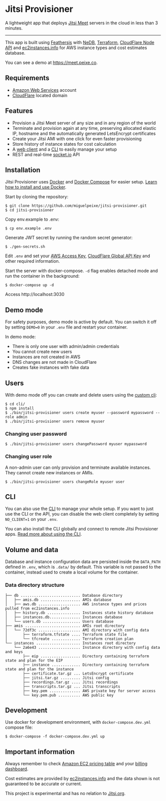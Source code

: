 # Jitsi Provisioner

A lightweight app that deploys [Jitsi Meet](https://jitsi.org/) servers in the cloud in less than 3 minutes.

---

This app is built using [Feathersjs](https://feathersjs.com/) with [NeDB](https://github.com/louischatriot/nedb), [Terraform](https://www.terraform.io/), [CloudFlare Node API](https://github.com/cloudflare/node-cloudflare) and [ec2instances.info](https://github.com/powdahound/ec2instances.info) for AWS instance types and cost estimates database.

You can see a demo at https://meet.peixe.co.

## Requirements

- [Amazon Web Services](https://aws.amazon.com/) account
- [CloudFlare](https://www.cloudflare.com/) located domain

## Features

- Provision a Jitsi Meet server of any size and in any region of the world
- Terminate and provision again at any time, preserving allocated elastic IP, hostname and the automatically generated LetsEncrypt certificates
- Create your Jitsi AMI with one click for even faster provisioning
- Store history of instance states for cost calculation
- A [web client](https://meet.peixe.co/) and a [CLI](cli) to easily manage your setup
- REST and real-time [socket.io](https://socket.io/) API

## Installation

Jitsi Provisioner uses [Docker](https://www.docker.com/) and [Docker Compose](https://docs.docker.com/compose/) for easier setup. [Learn how to install and use Docker](https://docs.docker.com/get-docker/).

Start by cloning the repository:

```
$ git clone https://github.com/miguelpeixe/jitsi-provisioner.git
$ cd jitsi-provisioner
```

Copy env.example to .env:

```
$ cp env.example .env
```

Generate JWT secret by running the random secret generator:

```
$ ./gen-secrets.sh
```

Edit `.env` and set your [AWS Access Key](https://console.aws.amazon.com/iam/home?#/security_credentials), [CloudFlare Global API Key](https://dash.cloudflare.com/profile/api-tokens) and other required information.

Start the server with docker-compose. `-d` flag enables detached mode and run the container in the background:

```
$ docker-compose up -d
```

Access http://localhost:3030

## Demo mode

For safety purposes, demo mode is active by default. You can switch it off by setting `DEMO=0` in your `.env` file and restart your container.

In demo mode:

- There is only one user with admin/admin credentials
- You cannot create new users
- Instances are not created in AWS
- DNS changes are not made in CloudFlare
- Creates fake instances with fake data

## Users

With demo mode off you can create and delete users using the [custom cli](cli):

```
$ cd cli/
$ npm install
$ ./bin/jitsi-provisioner users create myuser --password mypassword --role admin
$ ./bin/jitsi-provisioner users remove myuser
```

### Changing user password

```
$ ./bin/jitsi-provisioner users changePassword myuser mypassword
```

### Changing user role

A non-admin user can only provision and terminate available instances. They cannot create new instances or AMIs.

```
$ ./bin/jitsi-provisioner users changeRole myuser user
```

## CLI

You can also use the [CLI](cli) to manage your whole setup. If you want to just use the CLI or the API, you can disable the web client completely by setting `NO_CLIENT=1` on your `.env`.

You can also install the CLI globally and connect to remote Jitsi Provisioner apps. [Read more about using the CLI](cli).

## Volume and data

Database and instance configuration data are persisted inside the `DATA_PATH` defined in `.env`, which is `.data/` by default. This variable is not passed to the container, instead used to create a local volume for the container.

### Data directory structure

```
├── db ........................... Database directory
│   ├── amis.db .................. AMIs database
│   ├── aws.db ................... AWS instance types and prices pulled from ec2instances.info
│   ├── history.db ............... Instances state history database
│   ├── instances.db.............. Instances database
│   └── users.db ................. Users database
├── amis ......................... AMIs root directory
│   └── 72df3c ................... AMI directory with config data
│       ├── terraform.tfstate .... Terraform state file
│       └── tfcreate ............. Terraform creation plan
└── instances .................... Instances root directory
    └── 2a6e43 ................... Instance directory with config data and keys
        ├── eip .................. Directory containing terraform state and plan for the EIP
        ├── instance ............. Directory containing terraform state and plan for the instance
        ├── certificate.tar.gz ... LetsEncrypt certificate
        ├── jitsi.tar.gz ......... Jitsi config
        ├── recordings.tar.gz .... Jitsi recordings
        ├── transcripts.tar.gz ... Jitsi transcripts
        ├── key.pem .............. AWS private key for server access
        └── key.pem.pub .......... AWS public key
```

## Development

Use docker for development environment, with `docker-compose.dev.yml` compose file:

```
$ docker-compose -f docker-compose.dev.yml up
```

## Important information

Always remember to check [Amazon EC2 pricing table](https://aws.amazon.com/ec2/pricing/on-demand/) and your [billing dashboard](https://console.aws.amazon.com/billing/home).

Cost estimates are provided by [ec2instances.info](https://github.com/powdahound/ec2instances.info) and the data shown is not guaranteed to be accurate or current.

This project is experimental and has no relation to [Jitsi.org](https://jitsi.org/).
